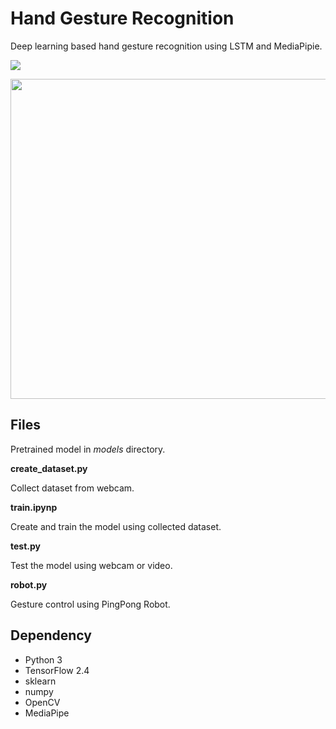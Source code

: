# Hand Gesture Recognition

Deep learning based hand gesture recognition using LSTM and MediaPipie.

![](result/thumb.webp)

<img src="result/result.gif" width="512px">

## Files

Pretrained model in *models* directory.

**create_dataset.py**

Collect dataset from webcam.

**train.ipynp**

Create and train the model using collected dataset.

**test.py**

Test the model using webcam or video.

**robot.py**

Gesture control using PingPong Robot.

## Dependency

- Python 3
- TensorFlow 2.4
- sklearn
- numpy
- OpenCV
- MediaPipe
